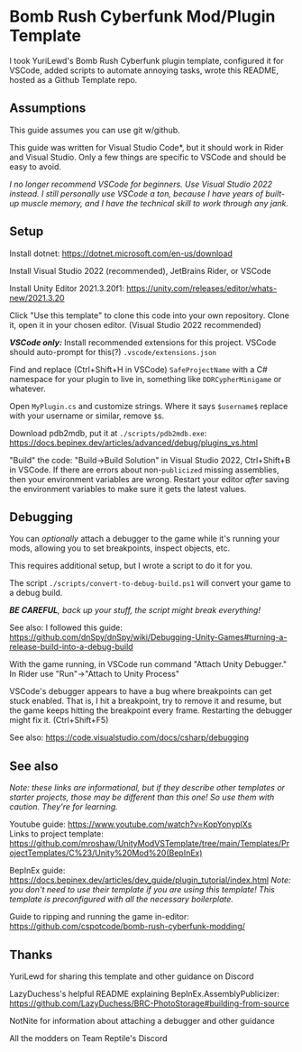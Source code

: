 # Bomb Rush Cyberfunk Mod/Plugin Template

I took YuriLewd's Bomb Rush Cyberfunk plugin template, configured it for VSCode, added scripts to automate annoying tasks, wrote this README, hosted as a Github Template repo.

## Assumptions

This guide assumes you can use git w/github.

This guide was written for Visual Studio Code*, but it should work in Rider and Visual Studio.  Only a few things are
specific to VSCode and should be easy to avoid.

*I no longer recommend VSCode for beginners.  Use Visual Studio 2022 instead.  I still *personally* use VSCode a ton, because I have years of built-up muscle memory,
and I have the technical skill to work through any jank.*

## Setup

Install dotnet: https://dotnet.microsoft.com/en-us/download

Install Visual Studio 2022 (recommended), JetBrains Rider, or VSCode
<!--https://code.visualstudio.com/-->

Install Unity Editor 2021.3.20f1: https://unity.com/releases/editor/whats-new/2021.3.20

Click "Use this template" to clone this code into your own repository.  Clone it, open it in your chosen editor. (Visual Studio 2022 recommended)

_**VSCode only:**_ Install recommended extensions for this project.  VSCode should auto-prompt for this(?) `.vscode/extensions.json`

Find and replace (Ctrl+Shift+H in VSCode) `SafeProjectName` with a C# namespace for your plugin to live in, something like `DDRCypherMinigame` or whatever.

<!-- Open `AssemblyInfo.cs` and set a GUID at a minimum, also customize the other fields.  Ctrl+Shift+P, "Copy new UUID to clipboard", paste it in. -->

Open `MyPlugin.cs` and customize strings.  Where it says `$username$` replace with your username or similar, remove `$`s.

Download pdb2mdb, put it at `./scripts/pdb2mdb.exe`: https://docs.bepinex.dev/articles/advanced/debug/plugins_vs.html

<!-- Generate publicized game dll.  PowerShell script `./scripts/generate-publicized-assemblies.ps1` may do the trick. If it's confused about install location of BRC,
pass as `./scripts/generate-publicized-assemblies.ps1 -brcInstallDirectory PATH_HERE` or jump to next step to fix `.csproj` variables and then come back. -->

"Build" the code: "Build->Build Solution" in Visual Studio 2022, Ctrl+Shift+B in VSCode.  If there are errors about non-`publicized` missing assemblies,
then your environment variables are wrong.  Restart your editor *after* saving the environment variables to make sure it gets the latest values.

## Debugging

You can _optionally_ attach a debugger to the game while it's running your mods, allowing you to set breakpoints, inspect objects, etc.

This requires additional setup, but I wrote a script to do it for you.

The script `./scripts/convert-to-debug-build.ps1` will convert your game to a debug build.

_**BE CAREFUL**, back up your stuff, the script might break everything!_

See also: I followed this guide: https://github.com/dnSpy/dnSpy/wiki/Debugging-Unity-Games#turning-a-release-build-into-a-debug-build  

With the game running, in VSCode run command "Attach Unity Debugger."  In Rider use "Run"->"Attach to Unity Process"

VSCode's debugger appears to have a bug where breakpoints can get stuck enabled. That is, I hit a breakpoint, try to remove it and resume, but the game keeps hitting the breakpoint every frame.  Restarting the debugger might fix it. (Ctrl+Shift+F5)

See also: https://code.visualstudio.com/docs/csharp/debugging

## See also

*Note: these links are informational, but if they describe other templates or starter projects, those may be different than this one! So use them with caution. They're for learning.*

Youtube guide: https://www.youtube.com/watch?v=KopYonyplXs  
Links to project template: https://github.com/mroshaw/UnityModVSTemplate/tree/main/Templates/ProjectTemplates/C%23/Unity%20Mod%20(BepInEx)

BepInEx guide: https://docs.bepinex.dev/articles/dev_guide/plugin_tutorial/index.html
*Note: you don't need to use their template if you are using this template!  This template is preconfigured with all the necessary boilerplate.*

Guide to ripping and running the game in-editor: https://github.com/cspotcode/bomb-rush-cyberfunk-modding/

## Thanks

YuriLewd for sharing this template and other guidance on Discord

LazyDuchess's helpful README explaining BepInEx.AssemblyPublicizer: https://github.com/LazyDuchess/BRC-PhotoStorage#building-from-source

NotNite for information about attaching a debugger and other guidance

All the modders on Team Reptile's Discord
